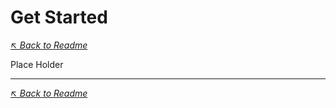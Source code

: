 ﻿# Get Started
_[↖ Back to Readme](../../README.md)_

Place Holder

---
_[↖ Back to Readme](../../README.md)_